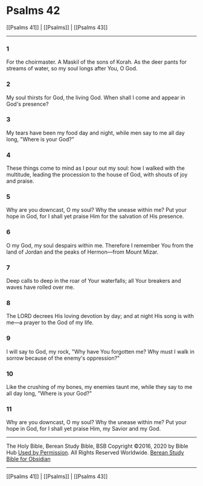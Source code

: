 # Psalms 42

[[Psalms 41]] | [[Psalms]] | [[Psalms 43]]

---

### 1
For the choirmaster. A Maskil of the sons of Korah. As the deer pants for streams of water, so my soul longs after You, O God.

### 2
My soul thirsts for God, the living God. When shall I come and appear in God's presence?

### 3
My tears have been my food day and night, while men say to me all day long, "Where is your God?"

### 4
These things come to mind as I pour out my soul: how I walked with the multitude, leading the procession to the house of God, with shouts of joy and praise.

### 5
Why are you downcast, O my soul? Why the unease within me? Put your hope in God, for I shall yet praise Him for the salvation of His presence.

### 6
O my God, my soul despairs within me. Therefore I remember You from the land of Jordan and the peaks of Hermon—from Mount Mizar.

### 7
Deep calls to deep in the roar of Your waterfalls; all Your breakers and waves have rolled over me.

### 8
The LORD decrees His loving devotion by day; and at night His song is with me—a prayer to the God of my life.

### 9
I will say to God, my rock, "Why have You forgotten me? Why must I walk in sorrow because of the enemy's oppression?"

### 10
Like the crushing of my bones, my enemies taunt me, while they say to me all day long, "Where is your God?"

### 11
Why are you downcast, O my soul? Why the unease within me? Put your hope in God, for I shall yet praise Him, my Savior and my God.

---

The Holy Bible, Berean Study Bible, BSB
Copyright ©2016, 2020 by Bible Hub
[Used by Permission](https://berean.bible/terms.htm). All Rights Reserved Worldwide.
[Berean Study Bible for Obsidian](https://github.com/gapmiss/berean-study-bible-for-obsidian)

---

[[Psalms 41]] | [[Psalms]] | [[Psalms 43]]

